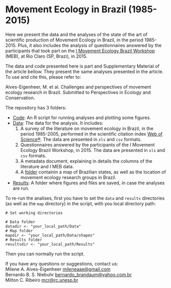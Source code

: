 # Movement Ecology in Brazil (1985-2015)

Here we present the data and the analyses of the state of the art of scientific production of Movement Ecology in Brazil, in the period 1985-2015. Plus, it also includes the analysis of questionnaires answered by the participants that took part on the [I Movement Ecology Brazil Workshop](http://www.leec.eco.br/en/meb.html) (MEB), at Rio Claro (SP, Brazi), in 2015.

The data and code presented here is part and Supplementary Material of the article bellow. They present the same analyses presented in the article. To use and cite this, please refer to:

Alves-Eigenheer, M. et al. Challenges and perspectives of movement ecology research in Brazil. Submitted to Perspectives in Ecology and Conservation.

The repository has 3 folders:
- [Code](https://github.com/LEEClab/Movement_Ecology_Brazil_1985-2015/tree/master/Code): An R script for running analyses and plotting some figures.
- [Data](https://github.com/LEEClab/Movement_Ecology_Brazil_1985-2015/tree/master/Data): The data for the analysis. It includes:
  1. A survey of the literature on movement ecology in Brazil, in the period 1985-2005, performed in the scientific citation index [Web of Science®](https://webofknowledge.com). The data are presented in `xls` and `csv` formats.
  2. Questionnaires answered by the participants of the I Movement Ecology Brazil Workshop, in 2015. The data are presented in `xls` and `csv` formats.
  3. A metadata document, explaining in details the columns of the literature and I MEB data.
  4. A [folder]() containin a map of Brazilian states, as well as the location of movement ecology research groups in Brazil.
- [Results](https://github.com/LEEClab/Movement_Ecology_Brazil_1985-2015/tree/master/Results): A folder where figures and files are saved, in case the analyses are run.

To re-run the analises, first you have to set the `data` and `results` directories (as well as the `map` directory) in the script, with you local directory path:
```[r]
# Set working directories

# Data folder
datadir <- "your_local_path/Data"
# Map folder
mapdir <- "your_local_path/Data/shapes"
# Results folder
resultsdir <- "your_local_path/Results"
```

Then you can normally run the script.

If you have any questions or suggestions, contact us:  
Milene A. Alves-Eigenheer <mileneaae@gmail.com>  
Bernardo B. S. Niebuhr <bernardo_brandaum@yahoo.com.br>  
Milton C. Ribeiro <mcr@rc.unesp.br>
